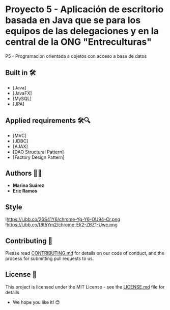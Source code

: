 # Proyecto 5 - Aplicación de escritorio basada en Java que se para los equipos de las delegaciones y en la central de la ONG "Entreculturas"

P5 - Programación orientada a objetos con acceso a base de datos


## Built in 🛠️

* [Java]
* [JavaFX]
* [MySQL]
* [JPA]

## Applied requirements 🛠️🔍

* [MVC]
* [JDBC]
* [AJAX]
* [DAO Structural Pattern]
* [Factory Design Pattern]

## Authors 👩👨

* **Marina Suárez** 
* **Eric Ramos** 

## Style 

!https://i.ibb.co/26S41Y6/chrome-Yg-Y6-OU94-Cr.png
!https://i.ibb.co/f8t5Ym2/chrome-Ek2-ZBZ1-Uwe.png

## Contributing 📄

Please read [CONTRIBUTING.md](https://gist.github.com/PurpleBooth/b24679402957c63ec426) for details on our code of conduct, and the process for submitting pull requests to us.

## License 📄

This project is licensed under the MIT License - see the [LICENSE.md](LICENSE.md) file for details

* We hope you like it! 😊
